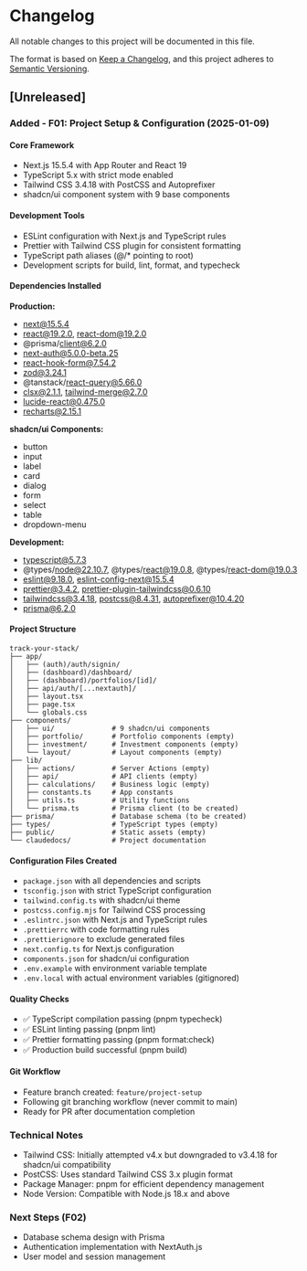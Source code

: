 # Changelog

All notable changes to this project will be documented in this file.

The format is based on [Keep a Changelog](https://keepachangelog.com/en/1.0.0/),
and this project adheres to [Semantic Versioning](https://semver.org/spec/v2.0.0.html).

## [Unreleased]

### Added - F01: Project Setup & Configuration (2025-01-09)

#### Core Framework

- Next.js 15.5.4 with App Router and React 19
- TypeScript 5.x with strict mode enabled
- Tailwind CSS 3.4.18 with PostCSS and Autoprefixer
- shadcn/ui component system with 9 base components

#### Development Tools

- ESLint configuration with Next.js and TypeScript rules
- Prettier with Tailwind CSS plugin for consistent formatting
- TypeScript path aliases (@/\* pointing to root)
- Development scripts for build, lint, format, and typecheck

#### Dependencies Installed

**Production:**

- next@15.5.4
- react@19.2.0, react-dom@19.2.0
- @prisma/client@6.2.0
- next-auth@5.0.0-beta.25
- react-hook-form@7.54.2
- zod@3.24.1
- @tanstack/react-query@5.66.0
- clsx@2.1.1, tailwind-merge@2.7.0
- lucide-react@0.475.0
- recharts@2.15.1

**shadcn/ui Components:**

- button
- input
- label
- card
- dialog
- form
- select
- table
- dropdown-menu

**Development:**

- typescript@5.7.3
- @types/node@22.10.7, @types/react@19.0.8, @types/react-dom@19.0.3
- eslint@9.18.0, eslint-config-next@15.5.4
- prettier@3.4.2, prettier-plugin-tailwindcss@0.6.10
- tailwindcss@3.4.18, postcss@8.4.31, autoprefixer@10.4.20
- prisma@6.2.0

#### Project Structure

```
track-your-stack/
├── app/
│   ├── (auth)/auth/signin/
│   ├── (dashboard)/dashboard/
│   ├── (dashboard)/portfolios/[id]/
│   ├── api/auth/[...nextauth]/
│   ├── layout.tsx
│   ├── page.tsx
│   └── globals.css
├── components/
│   ├── ui/              # 9 shadcn/ui components
│   ├── portfolio/       # Portfolio components (empty)
│   ├── investment/      # Investment components (empty)
│   └── layout/          # Layout components (empty)
├── lib/
│   ├── actions/         # Server Actions (empty)
│   ├── api/             # API clients (empty)
│   ├── calculations/    # Business logic (empty)
│   ├── constants.ts     # App constants
│   ├── utils.ts         # Utility functions
│   └── prisma.ts        # Prisma client (to be created)
├── prisma/              # Database schema (to be created)
├── types/               # TypeScript types (empty)
├── public/              # Static assets (empty)
└── claudedocs/          # Project documentation
```

#### Configuration Files Created

- `package.json` with all dependencies and scripts
- `tsconfig.json` with strict TypeScript configuration
- `tailwind.config.ts` with shadcn/ui theme
- `postcss.config.mjs` for Tailwind CSS processing
- `.eslintrc.json` with Next.js and TypeScript rules
- `.prettierrc` with code formatting rules
- `.prettierignore` to exclude generated files
- `next.config.ts` for Next.js configuration
- `components.json` for shadcn/ui configuration
- `.env.example` with environment variable template
- `.env.local` with actual environment variables (gitignored)

#### Quality Checks

- ✅ TypeScript compilation passing (pnpm typecheck)
- ✅ ESLint linting passing (pnpm lint)
- ✅ Prettier formatting passing (pnpm format:check)
- ✅ Production build successful (pnpm build)

#### Git Workflow

- Feature branch created: `feature/project-setup`
- Following git branching workflow (never commit to main)
- Ready for PR after documentation completion

### Technical Notes

- Tailwind CSS: Initially attempted v4.x but downgraded to v3.4.18 for shadcn/ui compatibility
- PostCSS: Uses standard Tailwind CSS 3.x plugin format
- Package Manager: pnpm for efficient dependency management
- Node Version: Compatible with Node.js 18.x and above

### Next Steps (F02)

- Database schema design with Prisma
- Authentication implementation with NextAuth.js
- User model and session management

